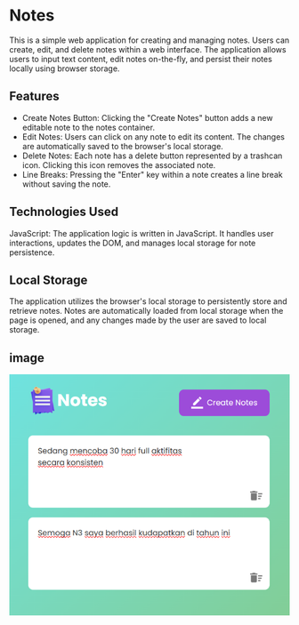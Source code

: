 # Notes
This is a simple web application for creating and managing notes. Users can create, edit, and delete notes within a web interface. The application allows users to input text content, edit notes on-the-fly, and persist their notes locally using browser storage.

## Features
- Create Notes Button: Clicking the "Create Notes" button adds a new editable note to the notes container.
- Edit Notes: Users can click on any note to edit its content. The changes are automatically saved to the browser's local storage.
- Delete Notes: Each note has a delete button represented by a trashcan icon. Clicking this icon removes the associated note.
- Line Breaks: Pressing the "Enter" key within a note creates a line break without saving the note.

## Technologies Used
JavaScript: The application logic is written in JavaScript. It handles user interactions, updates the DOM, and manages local storage for note persistence.

## Local Storage
The application utilizes the browser's local storage to persistently store and retrieve notes. Notes are automatically loaded from local storage when the page is opened, and any changes made by the user are saved to local storage.

## image
![img show](images/showcase.png)